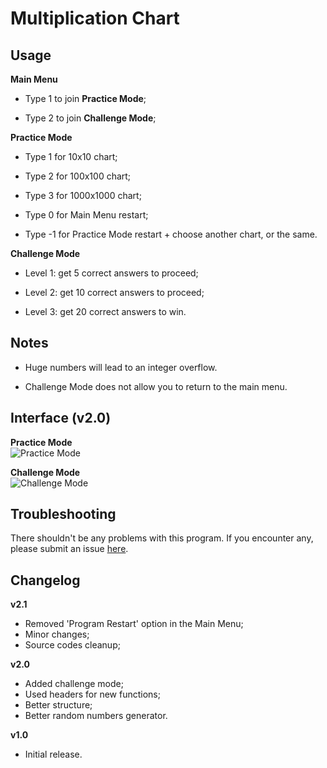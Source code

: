 # Multiplication Chart

## Usage
**Main Menu**
-  Type 1 to join **Practice Mode**;

-  Type 2 to join **Challenge Mode**;

**Practice Mode**
-  Type 1 for 10x10 chart;

-  Type 2 for 100x100 chart;

-  Type 3 for 1000x1000 chart;

-  Type 0 for Main Menu restart;

-  Type -1 for Practice Mode restart + choose another chart, or the same.

**Challenge Mode**
-  Level 1: get 5 correct answers to proceed;

-  Level 2: get 10 correct answers to proceed;

-  Level 3: get 20 correct answers to win.

## Notes
-  Huge numbers will lead to an integer overflow.

-  Challenge Mode does not allow you to return to the main menu.

## Interface (v2.0)
<strong>Practice Mode</strong><br>
<img src="https://github.com/user-attachments/assets/4ae1a32a-eaf0-4006-8f32-11b31b2774fc" alt="Practice Mode"><br>

<strong>Challenge Mode</strong><br>
<img src="https://github.com/user-attachments/assets/b345ed31-aace-493d-ba35-b0adcc6e9fa0" alt="Challenge Mode"><br>

## Troubleshooting
There shouldn't be any problems with this program. If you encounter any, please submit an issue [here](https://github.com/Kevin4e/MultiplicationChart/issues).

## Changelog
**v2.1**
-  Removed 'Program Restart' option in the Main Menu;
-  Minor changes;
-  Source codes cleanup;

**v2.0**
-  Added challenge mode;
-  Used headers for new functions;
-  Better structure;
-  Better random numbers generator.

**v1.0**
-  Initial release.
